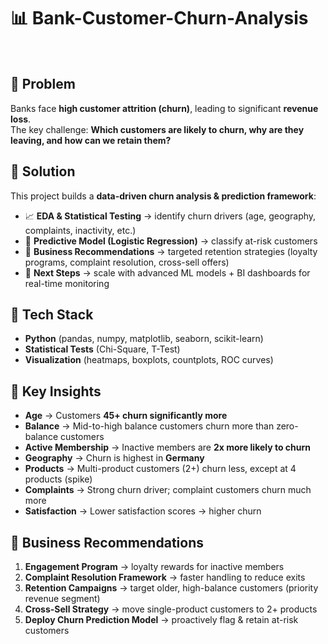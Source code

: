 # 📊 Bank-Customer-Churn-Analysis

<br/>

## 🔹 Problem  
Banks face **high customer attrition (churn)**, leading to significant **revenue loss**.  
The key challenge: **Which customers are likely to churn, why are they leaving, and how can we retain them?**  

## 🔹 Solution  
This project builds a **data-driven churn analysis & prediction framework**:  
- 📈 **EDA & Statistical Testing** → identify churn drivers (age, geography, complaints, inactivity, etc.)  
- 🤖 **Predictive Model (Logistic Regression)** → classify at-risk customers  
- 📝 **Business Recommendations** → targeted retention strategies (loyalty programs, complaint resolution, cross-sell offers)  
- 🚀 **Next Steps** → scale with advanced ML models + BI dashboards for real-time monitoring  



## 🔹 Tech Stack  
- **Python** (pandas, numpy, matplotlib, seaborn, scikit-learn)  
- **Statistical Tests** (Chi-Square, T-Test)  
- **Visualization** (heatmaps, boxplots, countplots, ROC curves)  






## 🔹 Key Insights  
- **Age** → Customers **45+ churn significantly more**  
- **Balance** → Mid-to-high balance customers churn more than zero-balance customers  
- **Active Membership** → Inactive members are **2x more likely to churn**  
- **Geography** → Churn is highest in **Germany**  
- **Products** → Multi-product customers (2+) churn less, except at 4 products (spike)  
- **Complaints** → Strong churn driver; complaint customers churn much more  
- **Satisfaction** → Lower satisfaction scores → higher churn  



## 🔹 Business Recommendations  
1. **Engagement Program** → loyalty rewards for inactive members  
2. **Complaint Resolution Framework** → faster handling to reduce exits  
3. **Retention Campaigns** → target older, high-balance customers (priority revenue segment)  
4. **Cross-Sell Strategy** → move single-product customers to 2+ products  
5. **Deploy Churn Prediction Model** → proactively flag & retain at-risk customers  




